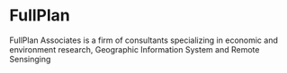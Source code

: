 # FullPlan
FullPlan Associates is a firm of consultants specializing in economic and environment research, Geographic Information System and Remote Sensinging

